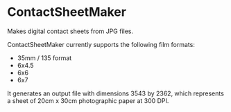 # ContactSheetMaker
Makes digital contact sheets from JPG files.

ContactSheetMaker currently supports the following film formats:

- 35mm / 135 format
- 6x4.5
- 6x6
- 6x7

It generates an output file with dimensions 3543 by 2362, which represents a sheet of 20cm x 30cm photographic paper at 300 DPI.


